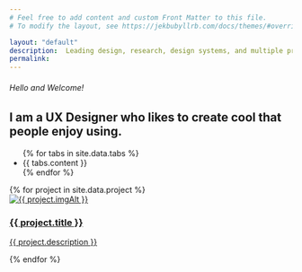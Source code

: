 ```yaml
---
# Feel free to add content and custom Front Matter to this file.
# To modify the layout, see https://jekbubyllrb.com/docs/themes/#overriding-theme-defaults

layout: "default"
description:  Leading design, research, design systems, and multiple projects. As a UX designer, I've helped businesses make apps, websites and products that make sense to the people who use them. I enjoy taking difficult problems and the collaborative design process as it helps fuel my drive to improve people’s lives through human-centered design.
permalink: 
---
```


<section class="earth-map-bg">
    <div class="container">
        <div class="row pt-50 pb-50">
            <div class="col-md-8 col-md-offset-1">
                <div class="title m-0">
                    <h6 class="capitalize">Hello and Welcome!</h6>
                    <h1 class="fw-400">I am a UX Designer who likes to create cool <span class="typed-words fw-600 colored-text"
                            data-strings="[&quot;apps&quot;, &quot;websites&quot;, &quot;software&quot;]"></span>that
                        people enjoy using.</h1>
                </div>
            </div>
        </div>
    </div>
</section>
<!-- 
    Project Section 
-->
<section style="border: none;">
    <div class="container">
        <div class="row">
            <ul id="filters" class="dark-skin">
                {% for tabs in site.data.tabs %}
                <li class="{{ tabs.class }}" data-filter="{{ tabs.data }}">{{ tabs.content }}</li>
                {% endfor %}
            </ul>
            <div id="works-grid" class="four-col with-spacing">
                {% for project in site.data.project %}
                <a href="{{ project.url | relative_url }}">
                    <div class="work-item {{ project.class }}">
                        <div class="work-detail">
                            <img src="{{ project.imgSrc | relative_url }}" alt="{{ project.imgAlt }}">
                            <div class="work-info">
                                <div class="centrize">
                                    <div class="v-center">
                                        <h3>{{ project.title }}</h3>
                                        <p>{{ project.description }}</p>
                                    </div>
                                </div>
                            </div>
                        </div>
                    </div>
                </a>
                {% endfor %}
            </div>
        </div>
</section>
<script>
    var objToday = new Date(),
        weekday = [new Array]('Sunday', 'Monday', 'Tuesday', 'Wednesday', 'Thursday', 'Friday', 'Saturday'),
        dayOfWeek = weekday[objToday.getDay()],
        domEnder = function () {
            var a = objToday;
            if (/1/.test(parseInt((a + "").charAt(0)))) return "th";
            a = parseInt((a + "").charAt(1));
            return 1 == a ? "st" : 2 == a ? "nd" : 3 == a ? "rd" : "th"
        }(),
        dayOfMonth = today + (objToday.getDate() < 10) ? '0' + objToday.getDate() + domEnder : objToday.getDate() +
        domEnder,
        months = new Array('January', 'February', 'March', 'April', 'May', 'June', 'July', 'August', 'September',
            'October', 'November', 'December'),
        curMonth = months[objToday.getMonth()],
        curYear = objToday.getFullYear();
    var today = "Hello and Welcome! Today is " + dayOfWeek + ", " + " " + curMonth + " " + dayOfMonth + ", " + curYear +
        ".";
    document.getElementsByClassName('capitalize')[0].textContent = today;
</script>

